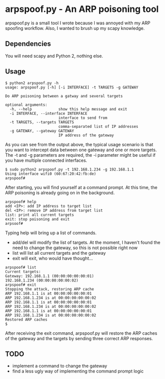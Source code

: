 # arpspoof.py - An ARP poisoning tool
arpspoof.py is a small tool I wrote because I was annoyed with  my ARP spoofing workflow. Also, I wanted to brush up my scapy knowledge.

## Dependencies
You will need scapy and Python 2, nothing else.

## Usage

```
$ python2 arpspoof.py -h
usage: arpspoof.py [-h] [-i INTERFACE] -t TARGETS -g GATEWAY

Do ARP poisoning between a gatway and several targets

optional arguments:
  -h, --help            show this help message and exit
  -i INTERFACE, --interface INTERFACE
                        interface to send from
  -t TARGETS, --targets TARGETS
                        comma-separated list of IP addresses
  -g GATEWAY, --gateway GATEWAY
                        IP address of the gateway
```

As you can see from the output above, the typical usage scenario is that you want to intercept data between one gateway and one or more targets. The -t and -g parameters are required, the -i parameter might be useful if you have multiple connected interfaces.

```
$ sudo python2 arpspoof.py -t 192.168.1.234 -g 192.168.1.1
Using interface wifi0 (60:67:20:42:fb:de)
arpspoof#
```

After starting, you will find yourself at a command prompt. At this time, the ARP poisoning is already going on in the background.

```
arpspoof# help
add <IP>: add IP address to target list
del <IP>: remove IP address from target list
list: print all current targets
exit: stop poisoning and exit
arpsoof#
```

Typing help will bring up a list of commands.

- add/del will modify the list of targets. At the moment, I haven't found the need to change the gateway, so this is not possible right now
- list will list all current targets and the gateway
- exit will exit, who would have thought...

```
arpspoof# list
Current targets:
Gateway: 192.168.1.1 (00:00:00:00:00:01)
192.168.1.234 (00:00:00:00:00:02)
arpspoof# exit
Stopping the attack, restoring ARP cache
ARP 192.168.1.1 is at 00:00:00:00:00:01
ARP 192.168.1.234 is at 00:00:00:00:00:02
ARP 192.168.1.1 is at 00:00:00:00:00:01
ARP 192.168.1.234 is at 00:00:00:00:00:02
ARP 192.168.1.1 is at 00:00:00:00:00:01
ARP 192.168.1.234 is at 00:00:00:00:00:02
Restored ARP caches
$
```

After receiving the exit command, arpspoof.py will restore the ARP caches of the gateway and the targets by sending three correct ARP responses.

## TODO
- implement a command to change the gateway
- find a less ugly way of implementing the command prompt logic